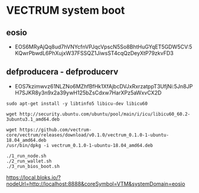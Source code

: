 # VECTRUM system boot

## eosio
- EOS6MRyAjQq8ud7hVNYcfnVPJqcVpscN5So8BhtHuGYqET5GDW5CV:5KQwrPbwdL6PhXujxW37FSSQZ1JiwsST4cqQzDeyXtP79zkvFD3

## defproducera - defproducerv
- EOS7kzimwvz61NLZNo6MZhfBfHk1XfAjbcDVJxRxrzatppT3UfjNi:5Jn8JPH7SJKR8y3n9x2a39ywH125bZsCdxw7HarXPz5aWxvCX2D


```
sudo apt-get install -y libtinfo5 libicu-dev libicu60

wget http://security.ubuntu.com/ubuntu/pool/main/i/icu/libicu60_60.2-3ubuntu3.1_amd64.deb

wget https://github.com/vectrum-core/vectrum/releases/download/v0.1.0/vectrum_0.1.0-1-ubuntu-18.04_amd64.deb
/usr/bin/dpkg -i vectrum_0.1.0-1-ubuntu-18.04_amd64.deb
```


```
./1_run_node.sh
./2_run_wallet.sh
./3_run_bios_boot.sh
```

https://local.bloks.io/?nodeUrl=http://localhost:8888&coreSymbol=VTM&systemDomain=eosio
